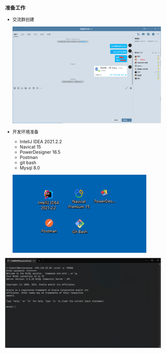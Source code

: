 ### 准备工作

+ 交流群创建

  ![image-20221125194132532](assets/image-20221125194132532.png)

+ 开发环境准备

  + InteliJ IDEA 2021.2.2
  + Navicat 15
  + PowerDesigner 16.5
  + Postman
  + git bash
  + Mysql 8.0

  ![image-20221125194339574](assets/image-20221125194339574.png)

![image-20221125194801380](assets/image-20221125194801380.png)